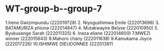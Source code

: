 # WT-group-b--group-7
1.Irene Gwizimpundu (222019728)
2. Niyogushimwa Emile (222013696)
3. BATAMURIZA phiona (222014847)
4. Mutakwayire Belyse (222010950)
  5. Byukusenge Sarah (222011325)
6. Ineza eliane (222014600)
7.MWEZI winner (222015643)
8.Mahoro chany (222011638)
9.Kamukama Joyce (222017226) 
10.ISHIMWE DIEUDONNEE  (222013811
